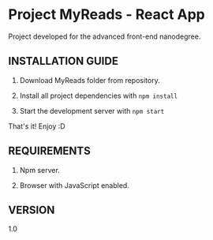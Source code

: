 # Project MyReads - React App

Project developed for the advanced front-end nanodegree. 

## INSTALLATION GUIDE

1. Download MyReads folder from repository.

2. Install all project dependencies with `npm install`

3. Start the development server with `npm start`

That's it! Enjoy :D

## REQUIREMENTS

1. Npm server.

2. Browser with JavaScript enabled.

## VERSION
1.0
